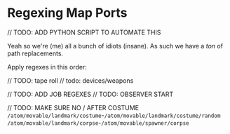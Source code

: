 # Regexing Map Ports

// TODO: ADD PYTHON SCRIPT TO AUTOMATE THIS

Yeah so we're (me) all a bunch of idiots (insane).
As such we have a *ton* of path replacements.

Apply regexes in this order:

// TODO: tape roll
// todo: devices/weapons

// TODO: ADD JOB REGEXES
// TODO: OBSERVER START

// TODO: MAKE SURE NO / AFTER COSTUME
`/atom/movable/landmark/costume`-`/atom/movable/landmark/costume/random`
`/atom/movable/landmark/corpse`-`/atom/movable/spawner/corpse`
